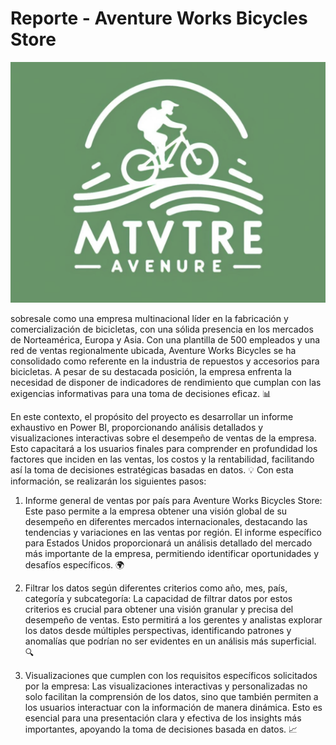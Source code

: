 # Reporte - Aventure Works Bicycles Store

<p align="center">
  <img src="https://raw.githubusercontent.com/Santiago1989T/Aventure-Works-Bicycles-Store/main/image.png" alt="Aventure Works Bicycles Store 🚲">
</p>

sobresale como una empresa multinacional líder en la fabricación y comercialización de bicicletas, con una sólida presencia en los mercados de Norteamérica, Europa y Asia. Con una plantilla de 500 empleados y una red de ventas regionalmente ubicada, Aventure Works Bicycles se ha consolidado como referente en la industria de repuestos y accesorios para bicicletas. A pesar de su destacada posición, la empresa enfrenta la necesidad de disponer de indicadores de rendimiento que cumplan con las exigencias informativas para una toma de decisiones eficaz. 📊

En este contexto, el propósito del proyecto es desarrollar un informe exhaustivo en Power BI, proporcionando análisis detallados y visualizaciones interactivas sobre el desempeño de ventas de la empresa. Esto capacitará a los usuarios finales para comprender en profundidad los factores que inciden en las ventas, los costos y la rentabilidad, facilitando así la toma de decisiones estratégicas basadas en datos. 💡 Con esta información, se realizarán los siguientes pasos:

1. Informe general de ventas por país para Aventure Works Bicycles Store: Este paso permite a la empresa obtener una visión global de su desempeño en diferentes mercados internacionales, destacando las tendencias y variaciones en las ventas por región. El informe específico para Estados Unidos proporcionará un análisis detallado del mercado más importante de la empresa, permitiendo identificar oportunidades y desafíos específicos. 🌍

2. Filtrar los datos según diferentes criterios como año, mes, país, categoría y subcategoría: La capacidad de filtrar datos por estos criterios es crucial para obtener una visión granular y precisa del desempeño de ventas. Esto permitirá a los gerentes y analistas explorar los datos desde múltiples perspectivas, identificando patrones y anomalías que podrían no ser evidentes en un análisis más superficial. 🔍

3. Visualizaciones que cumplen con los requisitos específicos solicitados por la empresa: Las visualizaciones interactivas y personalizadas no solo facilitan la comprensión de los datos, sino que también permiten a los usuarios interactuar con la información de manera dinámica. Esto es esencial para una presentación clara y efectiva de los insights más importantes, apoyando la toma de decisiones basada en datos. 📈
